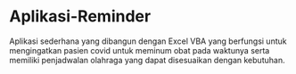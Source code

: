 # Aplikasi-Reminder
Aplikasi sederhana yang dibangun dengan Excel VBA yang berfungsi untuk mengingatkan pasien covid untuk meminum obat pada waktunya serta memiliki penjadwalan olahraga yang dapat disesuaikan dengan kebutuhan.
